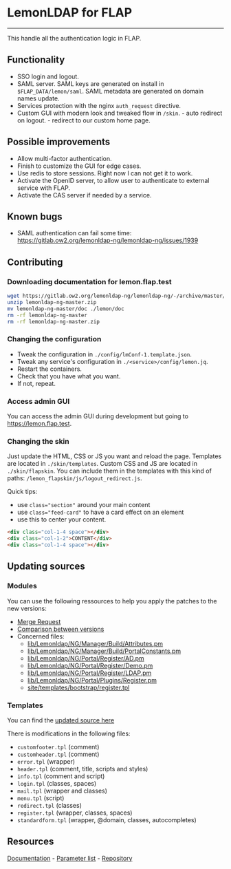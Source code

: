 # LemonLDAP for FLAP

---

This handle all the authentication logic in FLAP.

## Functionality

- SSO login and logout.
- SAML server. SAML keys are generated on install in `$FLAP_DATA/lemon/saml`. SAML metadata are generated on domain names update.
- Services protection with the nginx `auth_request` directive.
- Custom GUI with modern look and tweaked flow in `/skin`. - auto redirect on logout. - redirect to our custom home page.

## Possible improvements

- Allow multi-factor authentication.
- Finish to customize the GUI for edge cases.
- Use redis to store sessions. Right now I can not get it to work.
- Activate the OpenID server, to allow user to authenticate to external service with FLAP.
- Activate the CAS server if needed by a service.

## Known bugs

- SAML authentication can fail some time: https://gitlab.ow2.org/lemonldap-ng/lemonldap-ng/issues/1939

## Contributing

### Downloading documentation for lemon.flap.test

```bash
wget https://gitlab.ow2.org/lemonldap-ng/lemonldap-ng/-/archive/master/lemonldap-ng-master.zip
unzip lemonldap-ng-master.zip
mv lemonldap-ng-master/doc ./lemon/doc
rm -rf lemonldap-ng-master
rm -rf lemonldap-ng-master.zip
```

### Changing the configuration

- Tweak the configuration in `./config/lmConf-1.template.json`.
- Tweak any service's configuration in `./<service>/config/lemon.jq`.
- Restart the containers.
- Check that you have what you want.
- If not, repeat.

### Access admin GUI

You can access the admin GUI during development but going to https://lemon.flap.test.

### Changing the skin

Just update the HTML, CSS or JS you want and reload the page.
Templates are located in `./skin/templates`.
Custom CSS and JS are located in `./skin/flapskin`. You can include them in the templates with this kind of paths: `/lemon_flapskin/js/logout_redirect.js`.

Quick tips:

- use `class="section"` around your main content
- use `class="feed-card"` to have a card effect on an element
- use this to center your content.

```html
<div class="col-1-4 space"></div>
<div class="col-1-2">CONTENT</div>
<div class="col-1-4 space"></div>
```

## Updating sources

### Modules

You can use the following ressources to help you apply the patches to the new versions:

- [Merge Request](https://gitlab.ow2.org/lemonldap-ng/lemonldap-ng/-/merge_requests/144)
- [Comparison between versions](https://gitlab.ow2.org/lemonldap-ng/lemonldap-ng/-/compare/v2.0.11...v2.0.12?from_project_id=181&page=8)
- Concerned files:
  - [lib/Lemonldap/NG/Manager/Build/Attributes.pm](https://gitlab.ow2.org/lemonldap-ng/lemonldap-ng/-/blob/master/lemonldap-ng-manager/lib/Lemonldap/NG/Manager/Build/Attributes.pm)
  - [lib/Lemonldap/NG/Manager/Build/PortalConstants.pm](https://gitlab.ow2.org/lemonldap-ng/lemonldap-ng/-/blob/master/lemonldap-ng-manager/lib/Lemonldap/NG/Manager/Build/PortalConstants.pm)
  - [lib/Lemonldap/NG/Portal/Register/AD.pm](https://gitlab.ow2.org/lemonldap-ng/lemonldap-ng/-/blob/master/lemonldap-ng-portal/lib/Lemonldap/NG/Portal/Register/AD.pm)
  - [lib/Lemonldap/NG/Portal/Register/Demo.pm](https://gitlab.ow2.org/lemonldap-ng/lemonldap-ng/-/blob/master/lemonldap-ng-portal/lib/Lemonldap/NG/Portal/Register/Demo.pm)
  - [lib/Lemonldap/NG/Portal/Register/LDAP.pm](https://gitlab.ow2.org/lemonldap-ng/lemonldap-ng/-/blob/master/lemonldap-ng-portal/lib/Lemonldap/NG/Portal/Register/LDAP.pm)
  - [lib/Lemonldap/NG/Portal/Plugins/Register.pm](https://gitlab.ow2.org/lemonldap-ng/lemonldap-ng/-/blob/master/lemonldap-ng-portal/lib/Lemonldap/NG/Portal/Plugins/Register.pm)
  - [site/templates/bootstrap/register.tpl](https://gitlab.ow2.org/lemonldap-ng/lemonldap-ng/-/blob/master/lemonldap-ng-portal/site/templates/bootstrap/register.tpl)

### Templates

You can find the [updated source here](https://gitlab.ow2.org/lemonldap-ng/lemonldap-ng/-/tree/v2.0/lemonldap-ng-portal/site/templates/bootstrap)

There is modifications in the following files:

- `customfooter.tpl` (comment)
- `customheader.tpl` (comment)
- `error.tpl` (wrapper)
- `header.tpl` (comment, title, scripts and styles)
- `info.tpl` (comment and script)
- `login.tpl` (classes, spaces)
- `mail.tpl` (wrapper and classes)
- `menu.tpl` (script)
- `redirect.tpl` (classes)
- `register.tpl` (wrapper, classes, spaces)
- `standardform.tpl` (wrapper, @domain, classes, autocompletes)

## Resources

[Documentation](https://lemonldap-ng.org/documentation/latest/start) -
[Parameter list](https://lemonldap-ng.org/documentation/latest/parameterlist) -
[Repository](https://gitlab.ow2.org/lemonldap-ng/lemonldap-ng)
